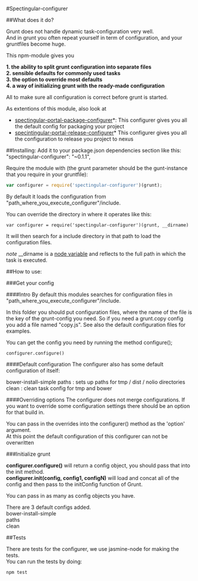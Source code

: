 #Spectingular-configurer

##What does it do?

Grunt does not handle dynamic task-configuration very well.   
And in grunt you often repeat yourself in term of configuration, and your gruntfiles become huge.

This npm-module gives you  
  
  
**1. the ability to split grunt configuration into separate files  
2. sensible defaults for commonly used tasks  
3. the option to override most defaults  
4. a way of initializing grunt with the ready-made configuration**


  
All to make sure all configuration is correct before grunt is started.

As extentions of this module, also look at  
* [spectingular-portal-package-configurer](https://stash.europe.intranet/projects/FL/repos/spectingular-portal-package-configurer/browse)*: This configurer gives you all the default config for packaging your project  
* [specintingular-portal-release-configurer](https://stash.europe.intranet/projects/FL/repos/spectingular-portal-release-configurer/browse)* This configurer gives you all the configuration to release you project to nexus


##Installing:
Add it to your package.json dependencies section like this:  "spectingular-configurer": "~0.1.1",

Require the module with (the grunt parameter should be the gunt-instance that you require in your gruntfile):  
```javascript
var configurer = require('spectingular-configurer')(grunt);
```

By default it loads the configuration from "path_where_you_execute_configurer"/include. 

You can override the directory in where it operates like this:

```
var configurer = require('spectingular-configurer')(grunt, __dirname)
```

It will then search for a include directory in that path to load the configuration files.

*note* __dirname is a [node variable](https://nodejs.org/api/globals.html#globals_dirname) and reflects to the full path in which the task is executed.

##How to use:

###Get your config

####Intro
By default this modules searches for configuration files in "path_where_you_execute_configurer"/include. 

In this folder you should put configuration files, where the name of the file is the key of the grunt-config you need.
So if you need a grunt.copy config you add a file named "copy.js". See also the default configuration files for examples.

You can get the config you need by running the method configure();   

```
configurer.configure()
```

####Default configuration
The configurer also has some default configuration of itself:

bower-install-simple
paths  : sets up paths for tmp / dist / nolio directories
clean  : clean task config for tmp and bower



####Overriding options
The configurer does not merge configurations. 
If you want to override some configuration settings there should be an option for that build in.
  
You can pass in the overrides into the configurer() method as the 'option' argument.  
At this point the default configuration of this configurer can not be overwritten

###Initialize grunt

**configurer.configure()** will return a config object, you should pass that into the init method.  
**configurer.init(config, config1, configN)** will load and concat all of the config and then pass to the initConfig function of Grunt.   

You can pass in as many as config objects you have.

There are 3 default configs added.  
bower-install-simple  
paths  
clean  

##Tests

There are tests for the configurer, we use jasmine-node for making the tests.  
You can run the tests by doing:
```
npm test
```



